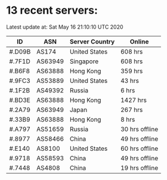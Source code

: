 # 13 recent servers:

Latest update at: Sat May 16 21:10:10 UTC 2020

| ID | ASN | Server Country | Online |
| -- | --- | -------------- | ------ |
| #.D09B | AS174 | United States | 608 hrs |
| #.7F1D | AS63949 | Singapore | 608 hrs |
| #.B6F8 | AS63888 | Hong Kong | 359 hrs |
| #.9FC3 | AS53889 | United States | 43 hrs |
| #.1F2B | AS49392 | Russia | 6 hrs |
| #.BD3E | AS63888 | Hong Kong | 1427 hrs |
| #.2A79 | AS63949 | Japan | 267 hrs |
| #.33B9 | AS63888 | Hong Kong | 8 hrs |
| #.A797 | AS51659 | Russia | 30 hrs offline |
| #.8977 | AS58466 | China | 49 hrs offline |
| #.E140 | AS8100 | United States | 60 hrs offline |
| #.9718 | AS58593 | China | 49 hrs offline |
| #.7448 | AS4808 | China | 19 hrs offline |

